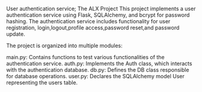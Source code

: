 User authentication service; The ALX Project
This project implements a user authentication service using Flask, SQLAlchemy, and bcrypt for password hashing. The authentication service includes functionality for user registration, login,logout,profile access,password reset,and password update.

The project is organized into multiple modules:

main.py: Contains functions to test various functionalities of the authentication service.
auth.py: Implements the Auth class, which interacts with the authentication database.
db.py: Defines the DB class responsible for database operations.
user.py: Declares the SQLAlchemy model User representing the users table.
